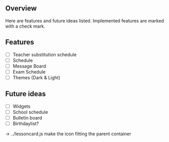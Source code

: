 ## Overview

Here are features and future ideas listed. Implemented features are marked with a check mark.

## Features

- [ ] Teacher substitution schedule
- [ ] Schedule
- [ ] Message Board
- [ ] Exam Schedule
- [ ] Themes (Dark & Light)

## Future ideas

- [ ] Widgets
- [ ] School schedule
- [ ] Bulletin board
- [ ] Birthdaylist?

-> ../lessoncard.js make the icon fitting the parent container